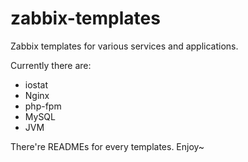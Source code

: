 zabbix-templates
================

Zabbix templates for various services and applications.

Currently there are:

* iostat
* Nginx
* php-fpm
* MySQL
* JVM

There're READMEs for every templates. Enjoy~
